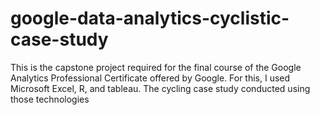 # google-data-analytics-cyclistic-case-study
This is the capstone project required for the final  course of the Google Analytics Professional  Certificate offered by Google. For this, I used  Microsoft Excel, R, and tableau. The cycling case  study conducted using those technologies
